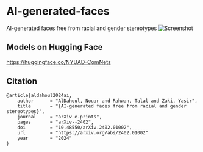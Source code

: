 # AI-generated-faces
AI-generated faces free from racial and gender stereotypes
![Screenshot](samples.png)

## Models on Hugging Face
https://huggingface.co/NYUAD-ComNets

Citation
--------
    @article{aldahoul2024ai,
        author      = "AlDahoul, Nouar and Rahwan, Talal and Zaki, Yasir",
        title       = "{AI-generated faces free from racial and gender stereotypes}",
        journal     = "arXiv e-prints",
        pages       = "arXiv--2402",
        doi         = "10.48550/arXiv.2402.01002",
        url         = "https://arxiv.org/abs/2402.01002"
        year        = "2024"
    }

